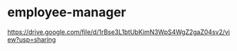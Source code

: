 # employee-manager

https://drive.google.com/file/d/1rBse3L1btUbKimN3WpS4WgZ2gaZ04sv2/view?usp=sharing
